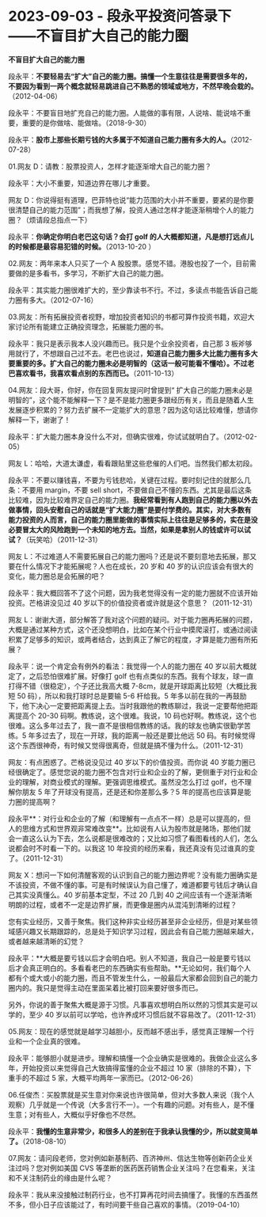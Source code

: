 # 2023-09-03 - 段永平投资问答录下——不盲目扩大自己的能力圈

**不盲目扩大自己的能力圈**

段永平：**不要轻易去“扩大”自己的能力圈。搞懂一个生意往往是需要很多年的，不要因为看到一两个概念就轻易跳进自己不熟悉的领域或地方，不然早晚会栽的。**（2012-04-06）

段永平：不要盲目地扩充自己的能力圈。人能做的事有限，人说啥、能说啥不重要，重要的是你做啥、能做啥。（2018-9-30）

段永平：**股市上那些长期亏钱的大多属于不知道自己能力圈有多大的人。**（2012-07-28）

01.网友 D：请教：股票投资人，怎样才能逐渐增大自己的能力圈？

段永平：大小不重要，知道边界在哪儿才重要。

网友 D：你说得挺有道理，巴菲特也说“能力范围的大小并不重要，要紧的是你要很清楚自己的能力范围”；而我想了解，投资人通过怎样才能逐渐稍增个人的能力圈？（烦请段总指点一下）

段永平：**你确定你明白老巴这句话？会打 golf 的人大概都知道，凡是想打远点儿的时候都是最容易犯错的时候。**（2013-10-20 ）

02.网友：两年来本人只买了一个 A 股股票。感觉不错。港股也投了一个，目前需要做的是多看书，多学习，不断扩大自己的能力圈。

段永平：其实能力圈很难扩大的，至少靠读书不行。不过，多读点书能告诉自己能力圈有多大。（2012-07-16）

03.网友：所有拓展投资者视野，增加投资者知识的书都可算作投资书籍，欢迎大家讨论所有能建立正确投资理念，拓展能力圈的书。

段永平：我只是表示我本人没兴趣而已。我只是个业余投资者，自己那 3 板斧够用就行了，不想跟自己过不去。老巴也说过，**知道自己能力圈多大比能力圈有多大要重要的多。扩大自己的能力圈未必是明智的（这话一般可能看不懂哈）。不过老巴喜欢看书，我喜欢看点别的东西而已。**（2011-10-13）

04.网友：段大哥，你好，你在回复网友提问时曾提到“ 扩大自己的能力圈未必是明智的”，这个能不能解释一下？是不是能力圈更多跟经历有关，而且是随着人生发展逐步积累的？努力去扩展不一定能扩大的意思？因为这句话比较难懂，想请你解释一下，谢谢了！

段永平：扩大能力圈本身没什么不对，但确实很难，你试试就明白了。（2012-02-05）

网友 L：哈哈，大道太谦虚，看看跟贴里这些悲催的人们吧。当然我们都太初段。

段永平：不要以赚钱喜，不要为亏钱悲哈，关键在过程。要时刻记住的就那么几条：不要用 margin，不要 sell short，不要做自己不懂的东西。尤其是最后这条比较难，因为比较难界定自己的能力圈。**我经常看到有人跑到自己的能力圈以外去做事情，回头安慰自己的话就是“扩大能力圈”是要付学费的。其实，对大多数有能力投资的人而言，自己的能力圈里能做的事情实际上往往是足够多的，实在是没必要冒太大的风险跑到一个未知的地方去。当然，如果是拿别人的钱或许可以试试？**（玩笑哈）（2011-12-31）

网友 L：不过难道人不需要拓展自己的能力圈吗？还是说不要刻意地去拓展，那又要在什么情况下才能拓展呢？人也在成长，20 岁和 40 岁的认识应该会有很大的变化，能力圈总是会拓展的吧？

段永平：我大概回答不了这个问题，因为我老觉得没有一定的能力圈就不应该开始投资。芒格讲没见过 40 岁以下的价值投资者或许就是这个意思？（2011-12-31）

网友 L：谢谢大道，部分解答了我对这个问题的疑问。对于能力圈再拓展的问题，大概是通过某种方式，这个还没想明白，比如在某个行业中摸爬滚打，或通过阅读积累了足够多的知识，或两者结合，达到真正了解它的程度，才算是能力圈有所拓展？

段永平：说一个肯定会有例外的看法：我觉得一个人的能力圈在 40 岁以前大概就定了，之后恐怕很难扩展。好像打 golf 也有点类似的东西。我有个球友，球一直打得不错（很稳定），个子还比我高大概 7-8cm，就是开球距离比较短（大概比我短 50 码），所以和我打球时总是要输 5-6 杆给我。5 年多以前在我的一再鼓励下，他下决心一定要把距离提上去。当时我跟他的教练聊过，我说一定要帮他把距离提高个 20-30 码啊。教练说，这个很难。我说，10 码也好啊。教练说，这个也很难。这么多年过去了，我一直不是很相信教练的话。我的球友也确实很勤学苦练。5 年多过去了，现在一开球，我的距离一般还是要比他远 50 码。有时候觉得这个东西很神奇，有时候又觉得很离奇，但就是搞不懂为什么。（2011-12-31）

网友：有点困惑了。芒格说没见过 40 岁以下的价值投资。而你说 40 岁能力圈已经很确定了。感觉您说的能力圈不包含对行业和企业的了解，更侧重于对行业和企业的理解，对商业模式的理解。更强调思维模式。虽然没怎么打过 golf，也不理解你朋友 5 年了开球没有提高，还是还和你差那么多？5 年的提高也应该算是能力圈的提高啊？

段永平**：对行业和企业的了解（和理解有一点点不一样）总是可以提高的，但人的思维方式和世界观非常难改变**。比如说有人认为股市就是赌场，那他们就会一直这么认为下去，怎么说都是很难改的；又比如习惯了看图看线的人们，怎么说都会时不时看一下的。以我这 10 年投资的经历来看，我还真没有见过谁真的变了。（2011-12-31）

网友 X：想问一下如何清醒客观的认识到自己的能力圈边界呢？没有能力圈确实是不该投资，不做不懂的事。可是有时候误认为自己懂了，难道都要亏钱后才确认自己其实没真懂么。40 岁前基本定型，不过 20 几到 40 之间应该有一个逐渐清晰明朗的过程，或者不一定是边界扩展，而更像是圈内从混沌到清晰的过程？

您有实业经历，又善于聚焦。我们这种非实业经历甚至非企业经历，但是对某些领域感兴趣又长期跟踪的，总是处于知识学习过程，因此会有自己能力圈越来越大，或者越来越清晰的幻觉？

段永平：**大概是要亏钱以后才会明白吧。别人不知道，我自己一般是要亏钱以后才会真正明白的。多看看老巴的东西确实有些帮助。**无论如何，我们每个人都有个或大或小的能力圈，而且不管发生什么，一般最后大家都会回到自己的能力圈内的。我只是觉得主动在里面呆着比被打回来要好很多而已。

另外，你说的善于聚焦大概是源于习惯。凡事喜欢想明白所以然的习惯其实是可以学的，至少 40 岁以前可以学哈，也许养成坏习惯后就不容易改了。（2011-12-31）

05.网友：现在的感觉就是越学习越胆小，反而越不感出手，感觉真正理解一个行业和一个企业真的很难。

段永平：能够胆小就是进步。理解和搞懂一个企业确实是很难的。我做企业这么多年，开始投资以来觉得自己大致搞得蛮懂的企业不超过 10 家（排除的不算），下重手的不超过 5 家，大概平均两年一家而已。（2012-06-26）

06.任俊杰：买股票就是买生意对你来说也许很简单，但对大多数人来说（我个人观察）几乎就是一个传说（大多言行不一）。一个有趣的问题。对有些人，是不懂生意；对有些人，大概似乎好像也不尽然。

段永平：**我懂的生意非常少，和很多人的差别在于我承认我懂的少，所以就变简单了。**（2018-08-10）

07.网友：请问段老师，您对例如新基制药、百济神州、信达生物等创新药企业关注过吗？您对例如美国 CVS 等垄断的医药医药销售企业关注吗？在您看来，关注和不关注制药业的缘由是什么呢？

段永平：我从来没接触过制药行业，也不打算再花时间去搞懂了。我懂的东西虽然不多，但小日子应该能过了，有时间要干些自己喜欢的事情。（2019-04-10）